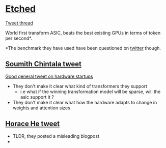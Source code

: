 # [Etched](https://www.etched.com/)
[Tweet thread](https://x.com/Etched/status/1805625693113663834)

World first transform ASIC, beats the best existing GPUs in terms of token per second*.

*The benchmark they have used have been questioned on [twitter](https://x.com/Tim_Dettmers/status/1805701944746590549) though.

## [Soumith Chintala tweet](https://x.com/soumithchintala/status/1806743065505177670)
[Good general tweet on hardware startups](https://x.com/soumithchintala/status/1805964429890031973)

- They don't make it clear what kind of transformers they support
  - i.e what if the winning transformation model will be sparse, will the asic support it ? 
- They don't make it clear what how the hardware adapts to change in weights and attention sizes 

## [Horace He tweet](https://x.com/cHHillee/status/1805696613480022238)
- TLDR, they posted a misleading blogpost
- 
